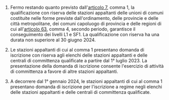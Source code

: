 1. Fermo restando quanto previsto dall'[articolo 7](/allegato-2.4-articolo-7/1), comma 1, la qualificazione con riserva delle stazioni appaltanti delle unioni di comuni costituite nelle forme previste dall'ordinamento, delle provincie e delle città metropolitane, dei comuni capoluogo di provincia e delle regioni di cui all'[articolo 63](/articolo-63/2), comma 4, secondo periodo, garantisce il conseguimento dei livelli L1 e SF1. La qualificazione con riserva ha una durata non superiore al 30 giugno 2024.

2. Le stazioni appaltanti di cui al comma 1 presentano domanda di iscrizione con riserva agli elenchi delle stazioni appaltanti e delle centrali di committenza qualificate a partire dal 1° luglio 2023. La presentazione della domanda di iscrizione consente l'esercizio di attività di committenza a favore di altre stazioni appaltanti.

3. A decorrere dal 1° gennaio 2024, le stazioni appaltanti di cui al comma 1 presentano domanda di iscrizione per l'iscrizione a regime negli elenchi delle stazioni appaltanti e delle centrali di committenza qualificate.
